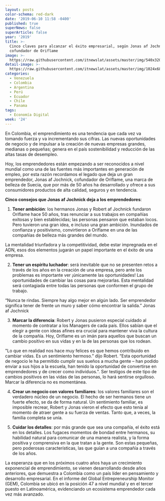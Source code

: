 ```yaml
---
layout: posts
color-schema: red-dark
date: '2019-06-10 11:58 -0400'
published: true
superNews: false
superArticle: false
year: '2019'
title: >-
  Cinco claves para alcanzar el éxito empresarial, según Jonas af Jochnick,
  cofundador de Oriflame 
image: >-
  https://raw.githubusercontent.com/itnewslat/assets/master/img/540x320/Jonas-af-Jochnick-p.jpg
detail-image: >-
  https://raw.githubusercontent.com/itnewslat/assets/master/img/1024x680/Jonas-af-Jochnick-g.jpg
categories:
  - Venezuela
  - Colombia
  - Argentina
  - Perú
  - Ecuador
  - Chile
  - Panama
tags:
  - Economía Digital
week: '24'
---
```

En Colombia, el emprendimiento es una tendencia que cada vez va tomando fuerza y va incrementando sus cifras. Las nuevas oportunidades de negocio y de impulsar a la creación de nuevas empresas grandes, medianas o pequeñas; genera en el país sostenibilidad y reducción de las altas tasas de desempleo.

Hoy, los emprendedores están empezando a ser reconocidos a nivel mundial como una de las fuentes más importantes en generación de empleo, por esta razón recordamos el legado que deja un gran emprendedor, Jonas af Jochnick, cofundador de Oriflame, una marca de belleza de Suecia, que por más de 50 años ha desarrollado y ofrece a sus consumidores productos de alta calidad, seguros y en tendencia.

**Cinco consejos que Jonas af Jochnick deja a los emprendedores**:

1. **Tener ambición**: los hermanos Jonas y Robert af Jochnick fundaron Oriflame hace 50 años, tras renunciar a sus trabajos en compañías exitosas y bien establecidas; las personas pensaron que estaban locos. Pero tuvieron una gran idea, e incluso una gran ambición. Inundados de confianza y positivismo, convirtieron a Oriflame en una de las compañías de belleza más grandes del mundo.

La mentalidad triunfadora y la competitividad, debe estar impregnada en el ADN, esos dos elementos jugarán un papel importante en el éxito de una empresa. 

2. **Tener un espíritu luchador**: será inevitable que no se presenten retos a través de los años en la creación de una empresa, pero ante los problemas es importante ver ¡únicamente las oportunidades! Las oportunidades de cambiar las cosas para mejorarlas. Esta mentalidad será contagiada entre todas las personas que conformen el grupo de trabajo.

“Nunca te rindas. Siempre hay algo mejor en algún lado. Ser emprendedor significa tener de frente un muro y saber cómo encontrar la salida.” Jonas af Jochnick

3. **Marcar la diferencia**: Robert y Jonas pusieron especial cuidado al momento de contratar a los Managers de cada país. Ellos sabían que el elegir a gente con ideas afines era crucial para mantener viva la cultura de la compañía. Hoy, Oriflame es un imán para aquellos que buscan un cambio positivo en sus vidas y en la de las personas que los rodean.

"Lo que en realidad nos hace muy felices es que hemos contribuido en cambiar vidas. Es un sentimiento hermoso.” dijo Robert. “Esta oportunidad de negocio le ha permitido cumplir sus sueños a mucha gente – han podido enviar a sus hijos a la escuela, han tenido la oportunidad de convertirse en emprendedores y de crecer como individuos.".
Ser testigos de este tipo de cambios positivos en las vidas de las personas, lo hará sentirse orgulloso. Marcar la diferencia no es momentánea. 

4. **Crear un negocio con valores familiares**: los valores familiares son el verdadero núcleo de un negocio. El hecho de ser hermanos tiene un fuerte efecto, se da de forma natural. Un sentimiento familiar, es imposible recrear, Robert y Jonas vieron el efecto que esto tenía al momento de atraer gente a su fuerza de ventas. Tanto que, a veces, la familia completa se unía.

5. **Cuidar los detalles**: por más grande que sea una compañía, el éxito está en los detalles. Los fugaces momentos de bondad entre hermanos, su habilidad natural para comunicar de una manera realista, y la forma positiva y comprensiva en la que tratan a la gente. Son estas pequeñas, pero poderosas características, las que guían a una compañía a través de los años.

La esperanza que en los próximos cuatro años haya un crecimiento exponencial de emprendimiento, se vienen desarrollando desde años anteriores, que demuestra a Colombia como un país líder en pensamiento y desarrollo empresarial. En el informe del Global Entrepreneurship Monitor (GEM), Colombia se ubicó en la posición 47 a nivel mundial y en el tercer puesto en Latinoamérica, evidenciando un ecosistema emprendedor cada vez más avanzado. 